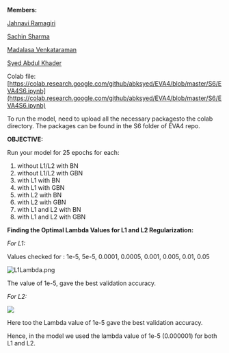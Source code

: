 **Members:**

[Jahnavi Ramagiri](https://canvas.instructure.com/courses/1804302/users/25685093)

[Sachin Sharma](https://canvas.instructure.com/courses/1804302/users/23724529)

[Madalasa Venkataraman](https://canvas.instructure.com/courses/1804302/users/25685106)

[Syed Abdul Khader](https://canvas.instructure.com/courses/1804302/users/25685109)

Colab file:[https://colab.research.google.com/github/abksyed/EVA4/blob/master/S6/EVA4S6.ipynb](https://colab.research.google.com/github/abksyed/EVA4/blob/master/S6/EVA4S6.ipynb)

To run the model, need to upload all the necessary packagesto the colab directory. The packages can be found in the S6 folder of EVA4 repo.

**OBJECTIVE:**

Run your model for 25 epochs for each:

  1. without L1/L2 with BN
  2. without L1/L2 with GBN
  3. with L1 with BN
  4. with L1 with GBN
  5. with L2 with BN
  6. with L2 with GBN
  7. with L1 and L2 with BN
  8. with L1 and L2 with GBN

**Finding the Optimal Lambda Values for L1 and L2 Regularization:**

_For L1:_

Values checked for : 1e-5, 5e-5, 0.0001, 0.0005, 0.001, 0.005, 0.01, 0.05

![L1Lambda.png](https://github.com/abksyed/EVA4/blob/master/S6/L1Lambda.PNG)

The value of 1e-5, gave the best validation accuracy.

_For L2:_

![](RackMultipart20200502-4-mbb920_html_88c51ced6328d927.png)

Here too the Lambda value of 1e-5 gave the best validation accuracy.

Hence, in the model we used the lambda value of 1e-5 (0.000001) for both L1 and L2.
